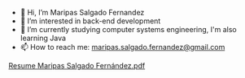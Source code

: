 - 👋 Hi, I’m Maripas Salgado Fernandez 
- 👀 I’m interested in back-end development
- 🌱 I’m currently studying computer systems engineering, I'm also learning Java 
- 📫 How to reach me: maripas.salgado.fernandez@gmail.com


[Resume Maripas Salgado Fernández.pdf](https://github.com/MaripasSalgado/MaripasSalgado/files/10045915/Resume.Maripas.Salgado.Fernandez.pdf)
